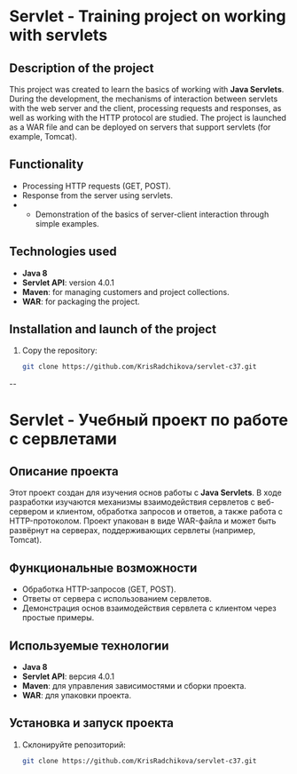 # Servlet - Training project on working with servlets

## Description of the project
This project was created to learn the basics of working with **Java Servlets**. During the development, the mechanisms of interaction between servlets with the web server and the client, processing requests and responses, as well as working with the HTTP protocol are studied.
The project is launched as a WAR file and can be deployed on servers that support servlets (for example, Tomcat).

## Functionality
- Processing HTTP requests (GET, POST).
- Response from the server using servlets.
- - Demonstration of the basics of server-client interaction through simple examples.

## Technologies used
- **Java 8**
- **Servlet API**: version 4.0.1
- **Maven**: for managing customers and project collections.
- **WAR**: for packaging the project.

## Installation and launch of the project
1. Copy the repository:
   ```bash
   git clone https://github.com/KrisRadchikova/servlet-c37.git

--

# Servlet - Учебный проект по работе с сервлетами

## Описание проекта
Этот проект создан для изучения основ работы с **Java Servlets**. В ходе разработки изучаются механизмы взаимодействия сервлетов с веб-сервером и клиентом, обработка запросов и ответов, а также работа с HTTP-протоколом.
Проект упакован в виде WAR-файла и может быть развёрнут на серверах, поддерживающих сервлеты (например, Tomcat).

## Функциональные возможности
- Обработка HTTP-запросов (GET, POST).
- Ответы от сервера с использованием сервлетов.
- Демонстрация основ взаимодействия сервлета с клиентом через простые примеры.

## Используемые технологии
- **Java 8**
- **Servlet API**: версия 4.0.1
- **Maven**: для управления зависимостями и сборки проекта.
- **WAR**: для упаковки проекта.

## Установка и запуск проекта
1. Склонируйте репозиторий:
   ```bash
   git clone https://github.com/KrisRadchikova/servlet-c37.git
